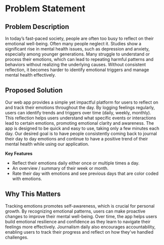 # Problem Statement

## Problem Description
In today’s fast-paced society, people are often too busy to reflect on their emotional well-being. Often many people neglect it. Studies show a significant rise in mental health issues, such as depression and anxiety, especially among younger generations. Many struggle to understand or process their emotions, which can lead to repeating harmful patterns and behaviors without realizing the underlying causes. Without consistent reflection, it becomes harder to identify emotional triggers and manage mental health effectively.

## Proposed Solution
Our web app provides a simple yet impactful platform for users to reflect on and track their emotions throughout the day. By logging feelings regularly, users can identify trends and triggers over time (daily, weekly, monthly). This reflection helps users understand what specific events or interactions lead to certain emotions, promoting emotional clarity and awareness. The app is designed to be quick and easy to use, taking only a few minutes each day. Our desired goal is to have people consistently coming back to journal their day to day emotions and continue to have a positive trend of their mental health while using our application.

**Key Features**
  - Reflect their emotions daily either once or multiple times a day.
  - An overview / summary of their week or month.
  - Rate their day with emotions and see previous days that are color coded with emotions.

## Why This Matters
Tracking emotions promotes self-awareness, which is crucial for personal growth. By recognizing emotional patterns, users can make proactive changes to improve their mental well-being. Over time, the app helps users build emotional resilience and confidence as they learn to navigate their feelings more effectively. Journalism daily also encourages accountability, enabling users to track their progress and reflect on how they've handled challenges. 
